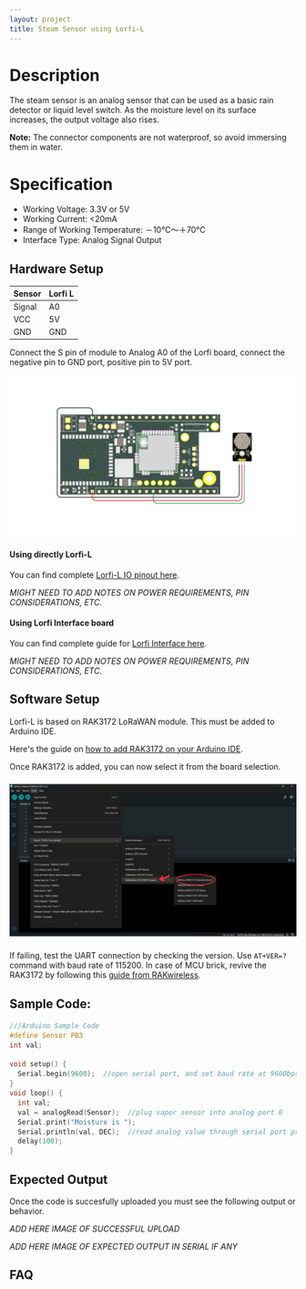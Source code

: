 ```yaml
---
layout: project
title: Steam Sensor using Lorfi-L
---
```


# Description

The steam sensor is an analog sensor that can be used as a basic rain detector or liquid level switch. As the moisture level on its surface increases, the output voltage also rises.

**Note:** The connector components are not waterproof, so avoid immersing them in water.

# Specification

- Working Voltage: 3.3V or 5V
- Working Current: <20mA
- Range of Working Temperature: －10℃～＋70℃
- Interface Type: Analog Signal Output

## Hardware Setup

|     Sensor    |   Lorfi L   |
|---------------|-------------|
| Signal        | A0          |
| VCC           | 5V          |
| GND           | GND         |

Connect the S pin of module to Analog A0 of the Lorfi board, connect the negative pin to GND port, positive pin to 5V port.

<p style="text-align: center;">
  <img src="\assets\Images\LORFI_Components\Lorfi-L_Sensors\20.png" alt="Centered Image" width="900" />
</p>

#### Using directly Lorfi-L

You can find complete <a href="/docs/Hardware_Guide.html">Lorfi-L IO pinout here</a>.

*MIGHT NEED TO ADD NOTES ON POWER REQUIREMENTS, PIN CONSIDERATIONS, ETC.*

#### Using Lorfi Interface board

You can find complete guide for <a href="/docs/Hardware_Guide.html">Lorfi Interface here</a>.

*MIGHT NEED TO ADD NOTES ON POWER REQUIREMENTS, PIN CONSIDERATIONS, ETC.*

## Software Setup

Lorfi-L is based on RAK3172 LoRaWAN module. This must be added to Arduino IDE.

Here's the guide on <a href="/docs/Software_Guide.html">how to add RAK3172 on your Arduino IDE</a>.

Once RAK3172 is added, you can now select it from the board selection.

<p style="text-align: center;">
  <img src="\assets\Images\LORFI_Components\Software-Guide_Images\Software_Guide4.png" alt="Centered Image" width="900" />
</p>

If failing, test the UART connection by checking the version. Use `AT+VER=?` command with baud rate of 115200. In case of MCU brick, revive the RAK3172 by following this [guide from RAKwireless](https://learn.rakwireless.com/hc/en-us/articles/26687606549911-How-To-Guide-STM32CubeProgrammer-for-RAK-Modules).

## Sample Code:
```c
///Arduino Sample Code
#define Sensor PB3
int val;

void setup() {
  Serial.begin(9600);  //open serial port, and set baud rate at 9600bps
}
void loop() {
  int val;
  val = analogRead(Sensor);  //plug vapor sensor into analog port 0
  Serial.print("Moisture is ");
  Serial.println(val, DEC);  //read analog value through serial port printed
  delay(100);
}
```

## Expected Output

Once the code is succesfully uploaded you must see the following output or behavior.

*ADD HERE IMAGE OF SUCCESSFUL UPLOAD*

*ADD HERE IMAGE OF EXPECTED OUTPUT IN SERIAL IF ANY*

## FAQ
